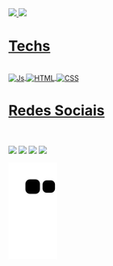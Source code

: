 <div>
  <a href="https://github.com/directedby-Mendes">
  <img height="180em" src="https://github-readme-stats.vercel.app/api?username=directedby-Mendes&show_icons=true&theme=dark&include_all_commits=true&count_private=true"/>
  <img height="180em" src="https://github-readme-stats.vercel.app/api/top-langs/?username=directedby-Mendes&layout=compact&langs_count=6&theme=dark"/>
</div>

# Techs
<div style="display: inline_block"><br>											
  <img align="center" alt="Js" height="40" width="40" src="https://icons8.com.br/icon/tGvHBPJaKqEd/javascript">
  <img align="center" alt="HTML" height="40" width="40" src="https://img.icons8.com/color/512/html-5.png">
  <img align="center" alt="CSS" height="50" width="50" src="https://img.icons8.com/color/512/css3.png">
</div>
 
# Redes Sociais
 <br>
<div style="display: inline_block"><br>
<div> 
  <a href="https://instagram.com/diiihramos" target="_blank"><img src="https://img.shields.io/badge/-Instagram-%23E4405F?style=for-the-badge&logo=instagram&logoColor=white" target="_blank"></a>
  <a href="https://discord.com" target="_blank"><img src="https://img.shields.io/badge/Discord-7289DA?style=for-the-badge&logo=discord&logoColor=white" target="_blank"></a> 
  <a href = "mailto:"><img src="https://img.shields.io/badge/-Gmail-%23333?style=for-the-badge&logo=gmail&logoColor=white" target="_blank"></a>
  <a href="https://www.linkedin.com/" target="_blank"><img src="https://img.shields.io/badge/-LinkedIn-%230077B5?style=for-the-badge&logo=linkedin&logoColor=white" target="_blank"></a> 
 
  ![Snake animation](https://github.com/directedby-Mendes/directedby-Mendes/blob/output/github-contribution-grid-snake.svg)

</div>
